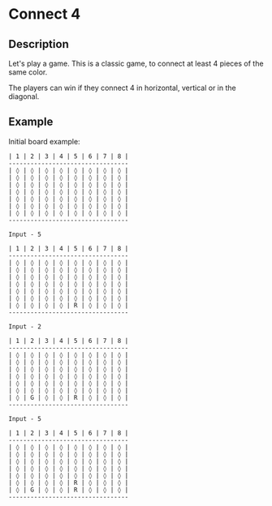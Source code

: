 # Connect 4

## Description

Let's play a game. This is a classic game, to connect at least 4 pieces of the same color.

The players can win if they connect 4 in horizontal, vertical or in the diagonal.

## Example

Initial board example:
```text
| 1 | 2 | 3 | 4 | 5 | 6 | 7 | 8 | 
---------------------------------
| ◊ | ◊ | ◊ | ◊ | ◊ | ◊ | ◊ | ◊ | 
| ◊ | ◊ | ◊ | ◊ | ◊ | ◊ | ◊ | ◊ | 
| ◊ | ◊ | ◊ | ◊ | ◊ | ◊ | ◊ | ◊ | 
| ◊ | ◊ | ◊ | ◊ | ◊ | ◊ | ◊ | ◊ | 
| ◊ | ◊ | ◊ | ◊ | ◊ | ◊ | ◊ | ◊ | 
| ◊ | ◊ | ◊ | ◊ | ◊ | ◊ | ◊ | ◊ | 
| ◊ | ◊ | ◊ | ◊ | ◊ | ◊ | ◊ | ◊ | 
---------------------------------
```

```text
Input - 5
```
```text
| 1 | 2 | 3 | 4 | 5 | 6 | 7 | 8 | 
---------------------------------
| ◊ | ◊ | ◊ | ◊ | ◊ | ◊ | ◊ | ◊ | 
| ◊ | ◊ | ◊ | ◊ | ◊ | ◊ | ◊ | ◊ | 
| ◊ | ◊ | ◊ | ◊ | ◊ | ◊ | ◊ | ◊ | 
| ◊ | ◊ | ◊ | ◊ | ◊ | ◊ | ◊ | ◊ | 
| ◊ | ◊ | ◊ | ◊ | ◊ | ◊ | ◊ | ◊ | 
| ◊ | ◊ | ◊ | ◊ | ◊ | ◊ | ◊ | ◊ | 
| ◊ | ◊ | ◊ | ◊ | R | ◊ | ◊ | ◊ | 
---------------------------------
```

```text
Input - 2
```
```text
| 1 | 2 | 3 | 4 | 5 | 6 | 7 | 8 | 
---------------------------------
| ◊ | ◊ | ◊ | ◊ | ◊ | ◊ | ◊ | ◊ | 
| ◊ | ◊ | ◊ | ◊ | ◊ | ◊ | ◊ | ◊ | 
| ◊ | ◊ | ◊ | ◊ | ◊ | ◊ | ◊ | ◊ | 
| ◊ | ◊ | ◊ | ◊ | ◊ | ◊ | ◊ | ◊ | 
| ◊ | ◊ | ◊ | ◊ | ◊ | ◊ | ◊ | ◊ | 
| ◊ | ◊ | ◊ | ◊ | ◊ | ◊ | ◊ | ◊ | 
| ◊ | G | ◊ | ◊ | R | ◊ | ◊ | ◊ | 
---------------------------------
```

```text
Input - 5
```
```text
| 1 | 2 | 3 | 4 | 5 | 6 | 7 | 8 | 
---------------------------------
| ◊ | ◊ | ◊ | ◊ | ◊ | ◊ | ◊ | ◊ | 
| ◊ | ◊ | ◊ | ◊ | ◊ | ◊ | ◊ | ◊ | 
| ◊ | ◊ | ◊ | ◊ | ◊ | ◊ | ◊ | ◊ | 
| ◊ | ◊ | ◊ | ◊ | ◊ | ◊ | ◊ | ◊ | 
| ◊ | ◊ | ◊ | ◊ | ◊ | ◊ | ◊ | ◊ | 
| ◊ | ◊ | ◊ | ◊ | R | ◊ | ◊ | ◊ | 
| ◊ | G | ◊ | ◊ | R | ◊ | ◊ | ◊ | 
---------------------------------
```
